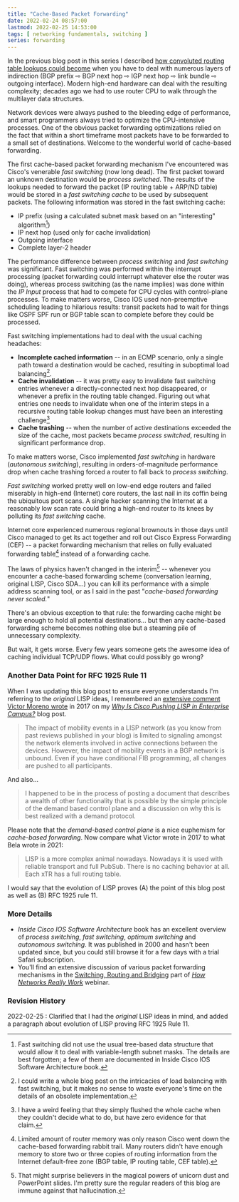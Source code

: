 ```yaml
---
title: "Cache-Based Packet Forwarding"
date: 2022-02-24 08:57:00
lastmod: 2022-02-25 14:53:00
tags: [ networking fundamentals, switching ]
series: forwarding
---
```

In the previous blog post in this series I described [how convoluted routing table lookups could become](/2022/02/packet-forwarding-header-lookup.html) when you have to deal with numerous layers of indirection (BGP prefix ⇨ BGP next hop ⇨ IGP next hop ⇨ link bundle ⇨ outgoing interface). Modern high-end hardware can deal with the resulting complexity; decades ago we had to use router CPU to walk through the multilayer data structures.

Network devices were always pushed to the bleeding edge of performance, and smart programmers always tried to optimize the CPU-intensive processes. One of the obvious packet forwarding optimizations relied on the fact that within a short timeframe most packets have to be forwarded to a small set of destinations. Welcome to the wonderful world of cache-based forwarding.
<!--more-->
The first cache-based packet forwarding mechanism I've encountered was Cisco's venerable *fast switching* (now long dead). The first packet toward an unknown destination would be *process switched*. The results of the lookups needed to forward the packet (IP routing table + ARP/ND table) would be stored in a *fast switching cache* to be used by subsequent packets. The following information was stored in the fast switching cache:

* IP prefix (using a calculated subnet mask based on an "interesting" algorithm[^PFX])
* IP next hop (used only for cache invalidation)
* Outgoing interface
* Complete layer-2 header

[^PFX]: Fast switching did not use the usual tree-based data structure that would allow it to deal with variable-length subnet masks. The details are best forgotten; a few of them are documented in Inside Cisco IOS Software Architecture book.

The performance difference between *process switching* and *fast switching* was significant. Fast switching was performed within the interrupt processing (packet forwarding could interrupt whatever else the router was doing), whereas process switching (as the name implies) was done within the *IP Input* process that had to compete for CPU cycles with control-plane processes. To make matters worse, Cisco IOS used non-preemptive scheduling leading to hilarious results: transit packets had to wait for things like OSPF SPF run or BGP table scan to complete before they could be processed.

Fast switching implementations had to deal with the usual caching headaches:

* **Incomplete cached information** -- in an ECMP scenario, only a single path toward a destination would be cached, resulting in suboptimal load balancing[^LB].
* **Cache invalidation** -- it was pretty easy to invalidate fast switching entries whenever a directly-connected next hop disappeared, or whenever a prefix in the routing table changed. Figuring out what entries one needs to invalidate when one of the interim steps in a recursive routing table lookup changes must have been an interesting challenge[^FLUSH]
* **Cache trashing** -- when the number of active destinations exceeded the size of the cache, most packets became *process switched*, resulting in significant performance drop.

[^LB]: I could write a whole blog post on the intricacies of load balancing with fast switching, but it makes no sense to waste everyone's time on the details of an obsolete implementation.

[^FLUSH]: I have a weird feeling that they simply flushed the whole cache when they couldn't decide what to do, but have zero evidence for that claim.

To make matters worse, Cisco implemented *fast switching* in hardware (*autonomous switching*), resulting in orders-of-magnitude performance drop when cache trashing forced a router to fall back to *process switching*.

*Fast switching* worked pretty well on low-end edge routers and failed miserably in high-end (Internet) core routers, the last nail in its coffin being the ubiquitous port scans. A single hacker scanning the Internet at a reasonably low scan rate could bring a high-end router to its knees by polluting its *fast switching* cache.

Internet core experienced numerous regional brownouts in those days until Cisco managed to get its act together and roll out Cisco Express Forwarding (CEF) -- a packet forwarding mechanism that relies on fully evaluated forwarding table[^MEM] instead of a forwarding cache.

The laws of physics haven't changed in the interim[^MAGIC] -- whenever you encounter a cache-based forwarding scheme (conversation learning, original LISP, Cisco SDA...) you can kill its performance with a simple address scanning tool, or as I said in the past "*cache-based forwarding never scaled.*"

There's an obvious exception to that rule: the forwarding cache might be large enough to hold all potential destinations... but then any cache-based forwarding scheme becomes nothing else but a steaming pile of unnecessary complexity.

But wait, it gets worse. Every few years someone gets the awesome idea of caching individual TCP/UDP flows. What could possibly go wrong?

### Another Data Point for RFC 1925 Rule 11

When I was updating this blog post to ensure everyone understands I'm referring to the _original_ LISP ideas, I remembered an [extensive comment Victor Moreno wrote](https://blog.ipspace.net/2017/09/why-is-cisco-pushing-lisp-in-enterprise.html#5200837098827991481) in 2017 on my _[Why Is Cisco Pushing LISP in Enterprise Campus?](https://blog.ipspace.net/2017/09/why-is-cisco-pushing-lisp-in-enterprise.html)_ blog post.

> The impact of mobility events in a LISP network (as you know from past reviews published in your blog) is limited to signaling amongst the network elements involved in active connections between the devices. However, the impact of mobility events in a BGP network is unbound. Even if you have conditional FIB programming, all changes are pushed to all participants. 

And also...

> I happened to be in the process of posting a document that describes a wealth of other functionality that is possible by the simple principle of the demand based control plane and a discussion on why this is best realized with a demand protocol. 

Please note that the _demand-based control plane_ is a nice euphemism for _cache-based forwarding_. Now compare what Victor wrote in 2017 to what Bela wrote in 2021:

> LISP is a more complex animal nowadays. Nowadays it is used with reliable transport and full PubSub. There is no caching behavior at all. Each xTR has a full routing table.

I would say that the evolution of LISP proves (A) the point of this blog post as well as (B) RFC 1925 rule 11.

### More Details

* *Inside Cisco IOS Software Architecture* book has an excellent overview of *process switching*, *fast switching*, *optimum switching* and *autonomous switching*. It was published in 2000 and hasn't been updated since, but you could still browse it for a few days with a trial Safari subscription.
* You'll find an extensive discussion of various packet forwarding mechanisms in the [Switching, Routing and Bridging](https://my.ipspace.net/bin/list?id=Net101#SWITCH) part of _[How Networks Really Work](https://www.ipspace.net/How_Networks_Really_Work)_ webinar.

[^MEM]: Limited amount of router memory was only reason Cisco went down the cache-based forwarding rabbit trail. Many routers didn't have enough memory to store two or three copies of routing information from the Internet default-free zone (BGP table, IP routing table, CEF table).

[^MAGIC]: That might surprise believers in the magical powers of unicorn dust and PowerPoint slides. I'm pretty sure the regular readers of this blog are immune against that hallucination.

### Revision History

2022-02-25
: Clarified that I had the _original_ LISP ideas in mind, and added a paragraph about evolution of LISP proving RFC 1925 Rule 11.